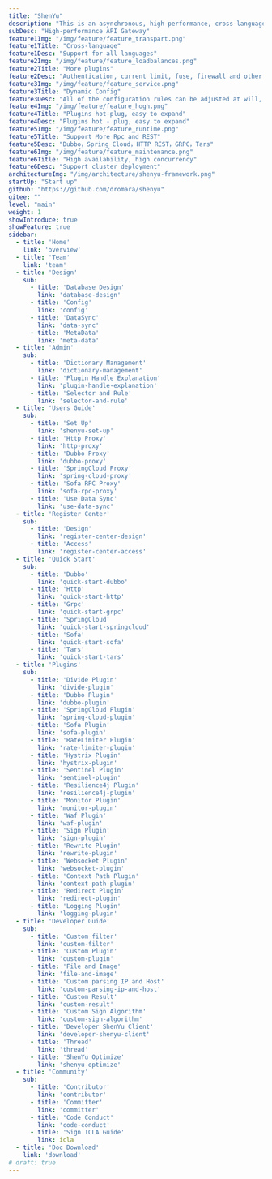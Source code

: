 ```yaml
---
title: "ShenYu"
description: "This is an asynchronous, high-performance, cross-language, responsive API gateway."
subDesc: "High-performance API Gateway"
feature1Img: "/img/feature/feature_transpart.png"
feature1Title: "Cross-language"
feature1Desc: "Support for all languages"
feature2Img: "/img/feature/feature_loadbalances.png"
feature2Title: "More plugins"
feature2Desc: "Authentication, current limit, fuse, firewall and other plugins"
feature3Img: "/img/feature/feature_service.png"
feature3Title: "Dynamic Config"
feature3Desc: "All of the configuration rules can be adjusted at will, taking effect dynamically, without restarting"
feature4Img: "/img/feature/feature_hogh.png"
feature4Title: "Plugins hot-plug, easy to expand"
feature4Desc: "Plugins hot - plug, easy to expand"
feature5Img: "/img/feature/feature_runtime.png"
feature5Title: "Support More Rpc and REST"
feature5Desc: "Dubbo，Spring Cloud，HTTP REST，GRPC，Tars"
feature6Img: "/img/feature/feature_maintenance.png"
feature6Title: "High availability, high concurrency"
feature6Desc: "Support cluster deployment"
architectureImg: "/img/architecture/shenyu-framework.png"
startUp: "Start up"
github: "https://github.com/dromara/shenyu"
gitee: ""
level: "main"
weight: 1
showIntroduce: true
showFeature: true
sidebar:
  - title: 'Home'
    link: 'overview'
  - title: 'Team'
    link: 'team'
  - title: 'Design'
    sub:
      - title: 'Database Design'
        link: 'database-design'
      - title: 'Config'
        link: 'config'
      - title: 'DataSync'
        link: 'data-sync'
      - title: 'MetaData'
        link: 'meta-data'
  - title: 'Admin'
    sub:
      - title: 'Dictionary Management'
        link: 'dictionary-management'
      - title: 'Plugin Handle Explanation'
        link: 'plugin-handle-explanation'
      - title: 'Selector and Rule'
        link: 'selector-and-rule'
  - title: 'Users Guide'
    sub:
      - title: 'Set Up'
        link: 'shenyu-set-up'
      - title: 'Http Proxy'
        link: 'http-proxy'
      - title: 'Dubbo Proxy'
        link: 'dubbo-proxy'
      - title: 'SpringCloud Proxy'
        link: 'spring-cloud-proxy'
      - title: 'Sofa RPC Proxy'
        link: 'sofa-rpc-proxy'
      - title: 'Use Data Sync'
        link: 'use-data-sync'
  - title: 'Register Center'
    sub:
      - title: 'Design'
        link: 'register-center-design'
      - title: 'Access'
        link: 'register-center-access'
  - title: 'Quick Start'
    sub:
      - title: 'Dubbo'
        link: 'quick-start-dubbo'
      - title: 'Http'
        link: 'quick-start-http'
      - title: 'Grpc'
        link: 'quick-start-grpc'
      - title: 'SpringCloud'
        link: 'quick-start-springcloud'
      - title: 'Sofa'
        link: 'quick-start-sofa'
      - title: 'Tars'
        link: 'quick-start-tars'
  - title: 'Plugins'
    sub:
      - title: 'Divide Plugin'
        link: 'divide-plugin'
      - title: 'Dubbo Plugin'
        link: 'dubbo-plugin'
      - title: 'SpringCloud Plugin'
        link: 'spring-cloud-plugin'
      - title: 'Sofa Plugin'
        link: 'sofa-plugin'
      - title: 'RateLimiter Plugin'
        link: 'rate-limiter-plugin'
      - title: 'Hystrix Plugin'
        link: 'hystrix-plugin'
      - title: 'Sentinel Plugin'
        link: 'sentinel-plugin'
      - title: 'Resilience4j Plugin'
        link: 'resilience4j-plugin'
      - title: 'Monitor Plugin'
        link: 'monitor-plugin'
      - title: 'Waf Plugin'
        link: 'waf-plugin'
      - title: 'Sign Plugin'
        link: 'sign-plugin'
      - title: 'Rewrite Plugin'
        link: 'rewrite-plugin'
      - title: 'Websocket Plugin'
        link: 'websocket-plugin'
      - title: 'Context Path Plugin'
        link: 'context-path-plugin'
      - title: 'Redirect Plugin'
        link: 'redirect-plugin'
      - title: 'Logging Plugin'
        link: 'logging-plugin'
  - title: 'Developer Guide'
    sub:
      - title: 'Custom filter'
        link: 'custom-filter'
      - title: 'Custom Plugin'
        link: 'custom-plugin'
      - title: 'File and Image'
        link: 'file-and-image'
      - title: 'Custom parsing IP and Host'
        link: 'custom-parsing-ip-and-host'
      - title: 'Custom Result'
        link: 'custom-result'
      - title: 'Custom Sign Algorithm'
        link: 'custom-sign-algorithm'
      - title: 'Developer ShenYu Client'
        link: 'developer-shenyu-client'
      - title: 'Thread'
        link: 'thread'
      - title: 'ShenYu Optimize'
        link: 'shenyu-optimize'
  - title: 'Community'
    sub:
      - title: 'Contributor'
        link: 'contributor'
      - title: 'Committer'
        link: 'committer'
      - title: 'Code Conduct'
        link: 'code-conduct'
      - title: 'Sign ICLA Guide'
        link: icla
  - title: 'Doc Download'
    link: 'download'
# draft: true
---
```



